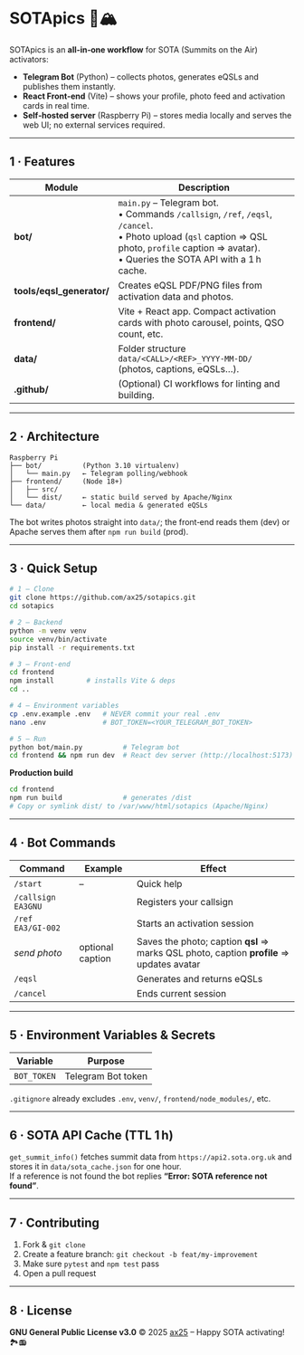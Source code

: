 # SOTApics 📡🏔️

SOTApics is an **all‑in‑one workflow** for SOTA (Summits on the Air) activators:

* **Telegram Bot** (Python) – collects photos, generates eQSLs and publishes them instantly.
* **React Front‑end** (Vite) – shows your profile, photo feed and activation cards in real time.
* **Self‑hosted server** (Raspberry Pi) – stores media locally and serves the web UI; no external services required.

---

## 1 · Features

| Module | Description |
|--------|-------------|
| **bot/** | `main.py` – Telegram bot.<br>• Commands `/callsign`, `/ref`, `/eqsl`, `/cancel`.<br>• Photo upload (`qsl` caption ⇒ QSL photo, `profile` caption ⇒ avatar).<br>• Queries the SOTA API with a 1 h cache. |
| **tools/eqsl_generator/** | Creates eQSL PDF/PNG files from activation data and photos. |
| **frontend/** | Vite + React app. Compact activation cards with photo carousel, points, QSO count, etc. |
| **data/** | Folder structure `data/<CALL>/<REF>_YYYY‑MM‑DD/` (photos, captions, eQSLs…). |
| **.github/** | (Optional) CI workflows for linting and building. |

---

## 2 · Architecture

```text
Raspberry Pi
├── bot/          (Python 3.10 virtualenv)
│   └── main.py   ← Telegram polling/webhook
├── frontend/     (Node 18+)
│   ├── src/
│   └── dist/     ← static build served by Apache/Nginx
└── data/         ← local media & generated eQSLs
```

The bot writes photos straight into `data/`; the front‑end reads them (dev) or Apache serves them after `npm run build` (prod).

---

## 3 · Quick Setup

```bash
# 1 – Clone
git clone https://github.com/ax25/sotapics.git
cd sotapics

# 2 – Backend
python -m venv venv
source venv/bin/activate
pip install -r requirements.txt

# 3 – Front‑end
cd frontend
npm install        # installs Vite & deps
cd ..

# 4 – Environment variables
cp .env.example .env   # NEVER commit your real .env
nano .env              # BOT_TOKEN=<YOUR_TELEGRAM_BOT_TOKEN>

# 5 – Run
python bot/main.py          # Telegram bot
cd frontend && npm run dev  # React dev server (http://localhost:5173)
```

**Production build**

```bash
cd frontend
npm run build               # generates /dist
# Copy or symlink dist/ to /var/www/html/sotapics (Apache/Nginx)
```

---

## 4 · Bot Commands

| Command | Example | Effect |
|---------|---------|--------|
| `/start` | – | Quick help |
| `/callsign EA3GNU` | | Registers your callsign |
| `/ref EA3/GI‑002` | | Starts an activation session |
| *send photo* | optional caption | Saves the photo; caption **qsl** ⇒ marks QSL photo, caption **profile** ⇒ updates avatar |
| `/eqsl` | | Generates and returns eQSLs |
| `/cancel` | | Ends current session |

---

## 5 · Environment Variables & Secrets

| Variable | Purpose |
|----------|---------|
| `BOT_TOKEN` | Telegram Bot token |

`.gitignore` already excludes `.env`, `venv/`, `frontend/node_modules/`, etc.

---

## 6 · SOTA API Cache (TTL 1 h)

`get_summit_info()` fetches summit data from `https://api2.sota.org.uk` and stores it in `data/sota_cache.json` for one hour.  
If a reference is not found the bot replies **“Error: SOTA reference not found”**.

---

## 7 · Contributing

1. Fork & `git clone`  
2. Create a feature branch: `git checkout -b feat/my-improvement`  
3. Make sure `pytest` and `npm test` pass  
4. Open a pull request

---

## 8 · License

**GNU General Public License v3.0** © 2025 [ax25](https://github.com/ax25) – Happy SOTA activating! 🏞️📻

